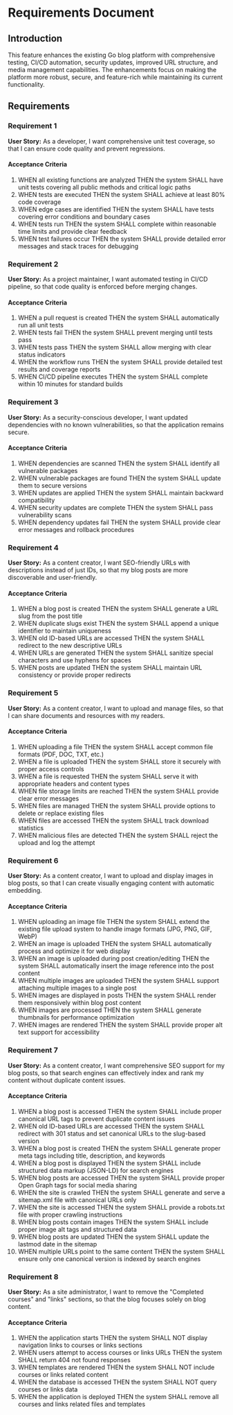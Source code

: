 # Requirements Document

## Introduction

This feature enhances the existing Go blog platform with comprehensive testing, CI/CD automation, security updates, improved URL structure, and media management capabilities. The enhancements focus on making the platform more robust, secure, and feature-rich while maintaining its current functionality.

## Requirements

### Requirement 1

**User Story:** As a developer, I want comprehensive unit test coverage, so that I can ensure code quality and prevent regressions.

#### Acceptance Criteria

1. WHEN all existing functions are analyzed THEN the system SHALL have unit tests covering all public methods and critical logic paths
2. WHEN tests are executed THEN the system SHALL achieve at least 80% code coverage
3. WHEN edge cases are identified THEN the system SHALL have tests covering error conditions and boundary cases
4. WHEN tests run THEN the system SHALL complete within reasonable time limits and provide clear feedback
5. WHEN test failures occur THEN the system SHALL provide detailed error messages and stack traces for debugging

### Requirement 2

**User Story:** As a project maintainer, I want automated testing in CI/CD pipeline, so that code quality is enforced before merging changes.

#### Acceptance Criteria

1. WHEN a pull request is created THEN the system SHALL automatically run all unit tests
2. WHEN tests fail THEN the system SHALL prevent merging until tests pass
3. WHEN tests pass THEN the system SHALL allow merging with clear status indicators
4. WHEN the workflow runs THEN the system SHALL provide detailed test results and coverage reports
5. WHEN CI/CD pipeline executes THEN the system SHALL complete within 10 minutes for standard builds

### Requirement 3

**User Story:** As a security-conscious developer, I want updated dependencies with no known vulnerabilities, so that the application remains secure.

#### Acceptance Criteria

1. WHEN dependencies are scanned THEN the system SHALL identify all vulnerable packages
2. WHEN vulnerable packages are found THEN the system SHALL update them to secure versions
3. WHEN updates are applied THEN the system SHALL maintain backward compatibility
4. WHEN security updates are complete THEN the system SHALL pass vulnerability scans
5. WHEN dependency updates fail THEN the system SHALL provide clear error messages and rollback procedures

### Requirement 4

**User Story:** As a content creator, I want SEO-friendly URLs with descriptions instead of just IDs, so that my blog posts are more discoverable and user-friendly.

#### Acceptance Criteria

1. WHEN a blog post is created THEN the system SHALL generate a URL slug from the post title
2. WHEN duplicate slugs exist THEN the system SHALL append a unique identifier to maintain uniqueness
3. WHEN old ID-based URLs are accessed THEN the system SHALL redirect to the new descriptive URLs
4. WHEN URLs are generated THEN the system SHALL sanitize special characters and use hyphens for spaces
5. WHEN posts are updated THEN the system SHALL maintain URL consistency or provide proper redirects

### Requirement 5

**User Story:** As a content creator, I want to upload and manage files, so that I can share documents and resources with my readers.

#### Acceptance Criteria

1. WHEN uploading a file THEN the system SHALL accept common file formats (PDF, DOC, TXT, etc.)
2. WHEN a file is uploaded THEN the system SHALL store it securely with proper access controls
3. WHEN a file is requested THEN the system SHALL serve it with appropriate headers and content types
4. WHEN file storage limits are reached THEN the system SHALL provide clear error messages
5. WHEN files are managed THEN the system SHALL provide options to delete or replace existing files
6. WHEN files are accessed THEN the system SHALL track download statistics
7. WHEN malicious files are detected THEN the system SHALL reject the upload and log the attempt

### Requirement 6

**User Story:** As a content creator, I want to upload and display images in blog posts, so that I can create visually engaging content with automatic embedding.

#### Acceptance Criteria

1. WHEN uploading an image file THEN the system SHALL extend the existing file upload system to handle image formats (JPG, PNG, GIF, WebP)
2. WHEN an image is uploaded THEN the system SHALL automatically process and optimize it for web display
3. WHEN an image is uploaded during post creation/editing THEN the system SHALL automatically insert the image reference into the post content
4. WHEN multiple images are uploaded THEN the system SHALL support attaching multiple images to a single post
5. WHEN images are displayed in posts THEN the system SHALL render them responsively within blog post content
6. WHEN images are processed THEN the system SHALL generate thumbnails for performance optimization
7. WHEN images are rendered THEN the system SHALL provide proper alt text support for accessibility

### Requirement 7

**User Story:** As a content creator, I want comprehensive SEO support for my blog posts, so that search engines can effectively index and rank my content without duplicate content issues.

#### Acceptance Criteria

1. WHEN a blog post is accessed THEN the system SHALL include proper canonical URL tags to prevent duplicate content issues
2. WHEN old ID-based URLs are accessed THEN the system SHALL redirect with 301 status and set canonical URLs to the slug-based version
3. WHEN a blog post is created THEN the system SHALL generate proper meta tags including title, description, and keywords
4. WHEN a blog post is displayed THEN the system SHALL include structured data markup (JSON-LD) for search engines
5. WHEN blog posts are accessed THEN the system SHALL provide proper Open Graph tags for social media sharing
6. WHEN the site is crawled THEN the system SHALL generate and serve a sitemap.xml file with canonical URLs only
7. WHEN the site is accessed THEN the system SHALL provide a robots.txt file with proper crawling instructions
8. WHEN blog posts contain images THEN the system SHALL include proper image alt tags and structured data
9. WHEN blog posts are updated THEN the system SHALL update the lastmod date in the sitemap
10. WHEN multiple URLs point to the same content THEN the system SHALL ensure only one canonical version is indexed by search engines

### Requirement 8

**User Story:** As a site administrator, I want to remove the "Completed courses" and "links" sections, so that the blog focuses solely on blog content.

#### Acceptance Criteria

1. WHEN the application starts THEN the system SHALL NOT display navigation links to courses or links sections
2. WHEN users attempt to access courses or links URLs THEN the system SHALL return 404 not found responses
3. WHEN templates are rendered THEN the system SHALL NOT include courses or links related content
4. WHEN the database is accessed THEN the system SHALL NOT query courses or links data
5. WHEN the application is deployed THEN the system SHALL remove all courses and links related files and templates
